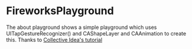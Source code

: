 # FireworksPlayground
The about playground shows a simple playground which uses UITapGestureRecognizer() and CAShapeLayer and CAAnimation to create this. Thanks to [Collective Idea's tutorial](https://collectiveidea.com/blog/archives/2017/12/04/cabasicanimation-for-animating-strokes-plus-a-bonus-gratuitous-ui-interaction)
